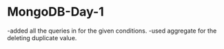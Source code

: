 # MongoDB-Day-1
-added all the queries in for the given conditions.
-used aggregate for the deleting duplicate value. 
